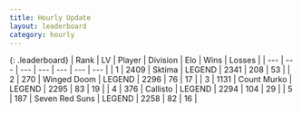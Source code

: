 ```yaml
---
title: Hourly Update
layout: leaderboard
category: hourly
---
```


{: .leaderboard}
| Rank | LV | Player | Division | Elo | Wins | Losses |
| --- | --- | --- | --- | --- | --- | --- |
| <span data-change="0">1</span> | 2409 | <span title="ID: 353063">Sktima</span> | LEGEND | <span data-change="0">2341</span> | <span data-change="0">208</span> | <span data-change="0">53</span> |
| <span data-change="0">2</span> | 270 | <span title="ID: 744396">Winged Doom</span> | LEGEND | <span data-change="0">2296</span> | <span data-change="0">76</span> | <span data-change="0">17</span> |
| <span data-change="0">3</span> | 1131 | <span title="ID: 498323">Count Murko</span> | LEGEND | <span data-change="0">2295</span> | <span data-change="0">83</span> | <span data-change="0">19</span> |
| <span data-change="0">4</span> | 376 | <span title="ID: 619928">Callisto</span> | LEGEND | <span data-change="0">2294</span> | <span data-change="0">104</span> | <span data-change="0">29</span> |
| <span data-change="0">5</span> | 187 | <span title="ID: 670324">Seven Red Suns</span> | LEGEND | <span data-change="0">2258</span> | <span data-change="0">82</span> | <span data-change="0">16</span> |